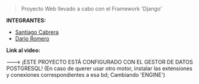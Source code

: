> Proyecto Web llevado a cabo con el Framework 'Django' 

**INTEGRANTES:**

- [Santiago Cabrera](https://github.com/SantiCabrera19)
- [Dario Romero](https://github.com/drr2021)


**Link al video:** 



---> ¡ESTE PROYECTO ESTÁ CONFIGURADO CON EL GESTOR DE DATOS POSTGRESQL! 
(En caso de querer usar otro motor, instalar las extensiones y conexiones correspondientes a esa bd; Cambiando 'ENGINE')
